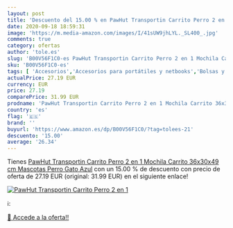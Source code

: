 ```yaml
---
layout: post
title: 'Descuento del 15.00 % en PawHut Transportin Carrito Perro 2 en 1 '
date: 2020-09-18 18:59:31
image: 'https://m.media-amazon.com/images/I/41sUW9jhLYL._SL400_.jpg'
comments: true
category: ofertas
author: 'tole.es'
slug: 'B00V56F1C0-es PawHut Transportin Carrito Perro 2 en 1 Mochila Carrito...'
sku: 'B00V56F1C0-es'
tags: [ 'Accesorios','Accesorios para portátiles y netbooks','Bolsas y fundas para portátiles y netbooks','Cámaras analógicas','Cámaras instantáneas analógicas','Electrónica','Fotografía y videocámaras','Herramientas de mano para jardinería','Informática','Jardinería','Jardín','Mochilas para portátiles y netbooks','Tabletas gráficas','Teclados, ratones y periféricos de entrada','Tijeras de podar para jardinería','mochila', ]
actualPrice: 27.19 EUR
currency: EUR
price: 27.19
comparePrice: 31.99 EUR
prodname: 'PawHut Transportin Carrito Perro 2 en 1 Mochila Carrito 36x30x49 cm Mascotas Perro Gato Azul'
country: 'es'
flag: '🇪🇸'
brand: ''
buyurl: 'https://www.amazon.es/dp/B00V56F1C0/?tag=tolees-21'
descuento: '15.00'
average: '26.34'
---
```


Tienes [PawHut Transportin Carrito Perro 2 en 1 Mochila Carrito 36x30x49 cm Mascotas Perro Gato Azul](https://www.amazon.es/dp/B00V56F1C0/?tag=tolees-21) con un 15.00 % de descuento con precio de oferta de 27.19 EUR (original: 31.99 EUR) en el siguiente enlace!

[![PawHut Transportin Carrito Perro 2 en 1 ](https://m.media-amazon.com/images/I/41sUW9jhLYL._SL400_.jpg)](https://www.amazon.es/dp/B00V56F1C0/?tag=tolees-21)

ℹ️:


[🛒 Accede a la oferta!!](https://www.amazon.es/dp/B00V56F1C0/?tag=tolees-21)
